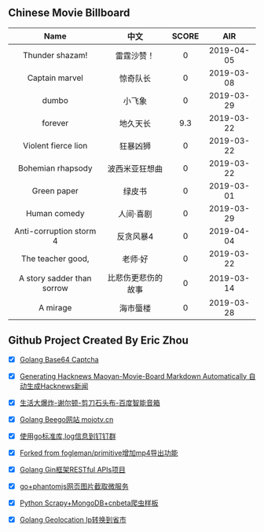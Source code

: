 ## Chinese Movie Billboard
|   Name          | 中文           | SCORE   |  AIR|
|:-------------:|:-------------:| :-----:|:-----:|
|Thunder shazam! | 雷霆沙赞！ |0| 2019-04-05|
|Captain marvel | 惊奇队长 |0| 2019-03-08|
|dumbo | 小飞象 |0| 2019-03-29|
|forever | 地久天长 |9.3| 2019-03-22|
|Violent fierce lion | 狂暴凶狮 |0| 2019-03-22|
|Bohemian rhapsody | 波西米亚狂想曲 |0| 2019-03-22|
|Green paper | 绿皮书 |0| 2019-03-01|
|Human comedy | 人间·喜剧 |0| 2019-03-29|
|Anti-corruption storm 4 | 反贪风暴4 |0| 2019-04-04|
|The teacher good, | 老师·好 |0| 2019-03-22|
|A story sadder than sorrow | 比悲伤更悲伤的故事 |0| 2019-03-14|
|A mirage | 海市蜃楼 |0| 2019-03-28|


## Github Project Created By Eric Zhou

- [x] [Golang Base64 Captcha](https://github.com/mojocn/base64Captcha)
- [x] [Generating Hacknews Maoyan-Movie-Board Markdown Automatically 自动生成Hacknews新闻](https://github.com/dejavuzhou/md-genie)
- [x] [生活大爆炸-谢尔顿-剪刀石头布-百度智能音箱](https://github.com/mojocn/dueros-bang-game)
- [x] [Golang Beego网站 mojotv.cn](https://github.com/mojocn/www.mojotv.cn)
- [x] [使用go标准库,log信息到钉钉群](https://github.com/mojocn/dooger)
- [x] [Forked from fogleman/primitive增加mp4导出功能](https://github.com/mojocn/primitive)
- [x] [Golang Gin框架RESTful APIs项目](https://github.com/JJJJJJJerk/ezier-golang-web-api-framework)
- [x] [go+phantomjs网页图片截取微服务](https://github.com/mojocn/screen_shot)
- [x] [Python Scrapy+MongoDB+cnbeta爬虫样板](https://github.com/mojocn/scrapy_mongodb_boilerplate_cnbeta)
- [x] [Golang Geolocation Ip转换到省市](https://github.com/mojocn/ip2location)






